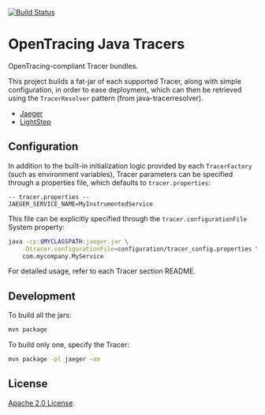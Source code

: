 [![Build Status](https://travis-ci.org/opentracing-contrib/java-tracers.png)](https://travis-ci.org/opentracing-contrib/java-tracers)

# OpenTracing Java Tracers

OpenTracing-compliant Tracer bundles.

This project builds a fat-jar of each supported Tracer, along with simple configuration, in order to ease deployment, which can then be retrieved using the `TracerResolver` pattern (from java-tracerresolver).

* [Jaeger](./jaeger)
* [LightStep](./lightstep)

## Configuration

In addition to the built-in initialization logic provided by each `TracerFactory` (such as environment variables), Tracer parameters can be specified through a properties file, which defaults to `tracer.properties`:

```properties
-- tracer.properties --
JAEGER_SERVICE_NAME=MyInstrumentedService
```

This file can be explicitly specified through the `tracer.configurationFile` System property:

```sh
java -cp:$MYCLASSPATH:jaeger.jar \
	-Dtracer.configurationFile=configuration/tracer_config.properties \
	com.mycompany.MyService
```

For detailed usage, refer to each Tracer section README.

## Development

To build all the jars:

```sh
mvn package
```

To build only one, specify the Tracer:

```sh
mvn package -pl jaeger -am
```

## License

[Apache 2.0 License](./LICENSE).
